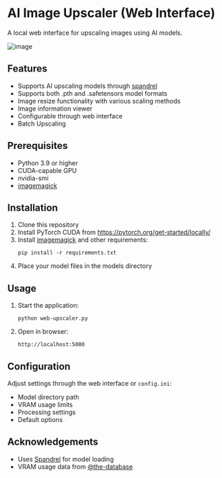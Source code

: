 # AI Image Upscaler (Web Interface)

A local web interface for upscaling images using AI models.


![image](https://github.com/user-attachments/assets/cef334a4-46cd-4f90-991a-44b8eb63b1d0)

## Features

- Supports AI upscaling models through [spandrel](https://github.com/chaiNNer-org/spandrel/)
- Supports both .pth and .safetensors model formats
- Image resize functionality with various scaling methods
- Image information viewer
- Configurable through web interface
- Batch Upscaling

## Prerequisites

- Python 3.9 or higher
- CUDA-capable GPU
- nvidia-smi
- [imagemagick](https://imagemagick.org/script/download.php)

## Installation

1. Clone this repository
2. Install PyTorch CUDA from https://pytorch.org/get-started/locally/
3. Install [imagemagick](https://imagemagick.org/script/download.php) and other requirements:
   ```
   pip install -r requirements.txt
   ```
4. Place your model files in the models directory

## Usage

1. Start the application:
   ```
   python web-upscaler.py
   ```

2. Open in browser:
   ```
   http://localhost:5000
   ```

## Configuration

Adjust settings through the web interface or `config.ini`:
- Model directory path
- VRAM usage limits
- Processing settings
- Default options

## Acknowledgements

- Uses [Spandrel](https://github.com/chaiNNer-org/spandrel) for model loading
- VRAM usage data from [@the-database](https://github.com/the-database)

